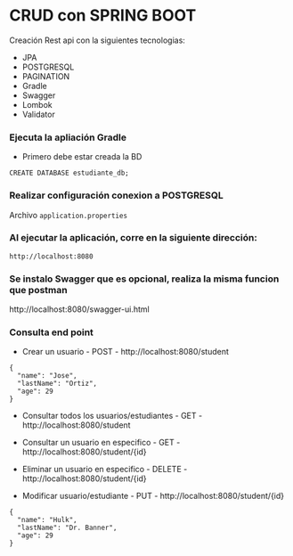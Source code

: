 # CRUD con SPRING BOOT 
Creación Rest api con la siguientes tecnologias:
+ JPA 
+ POSTGRESQL 
+ PAGINATION 
+ Gradle 
+ Swagger 
+ Lombok 
+ Validator

### Ejecuta la apliación Gradle
- Primero debe estar creada la BD
```
CREATE DATABASE estudiante_db;
```

### Realizar configuración conexion a POSTGRESQL
Archivo ```application.properties```

### Al ejecutar la aplicación, corre en la siguiente dirección:
```http://localhost:8080```

### Se instalo Swagger que es opcional, realiza la misma funcion que postman
http://localhost:8080/swagger-ui.html

### Consulta end point

- Crear un usuario - POST - http://localhost:8080/student

```
{
  "name": "Jose",
  "lastName": "Ortiz",
  "age": 29
}
```

- Consultar todos los usuarios/estudiantes - GET - http://localhost:8080/student

- Consultar un usuario en especifico - GET - http://localhost:8080/student/{id}

- Eliminar un usuario en especifico - DELETE - http://localhost:8080/student/{id}

- Modificar usuario/estudiante - PUT - http://localhost:8080/student/{id}
```
{
  "name": "Hulk",
  "lastName": "Dr. Banner",
  "age": 29
}
```